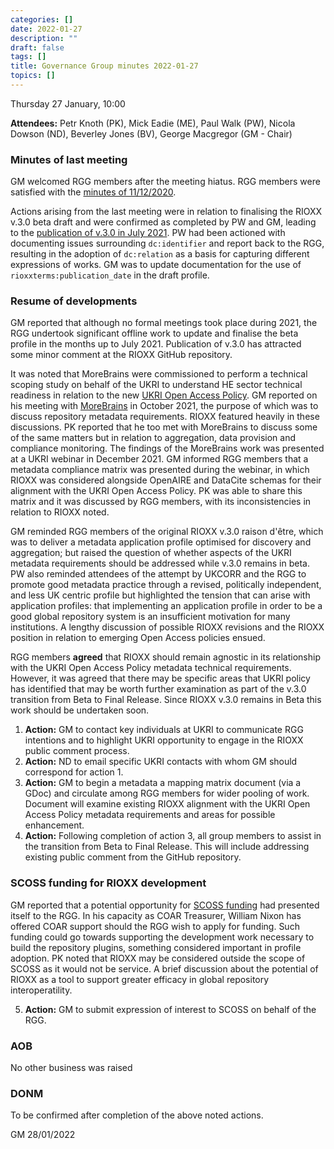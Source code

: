 ```yaml
---
categories: []
date: 2022-01-27
description: ""
draft: false
tags: []
title: Governance Group minutes 2022-01-27
topics: []
---
```


Thursday 27 January, 10:00

**Attendees:** Petr Knoth (PK), Mick Eadie (ME), Paul Walk (PW), Nicola Dowson (ND), Beverley Jones (BV), George Macgregor (GM - Chair)

### Minutes of last meeting

GM welcomed RGG members after the meeting hiatus. RGG members were satisfied with the [minutes of 11/12/2020](/governance/minutes/2020-12-11/).

Actions arising from the last meeting were in relation to finalising the RIOXX v.3.0 beta draft and were confirmed as completed by PW and GM, leading to the [publication of v.3.0 in July 2021](/post/2021/07-06-version-3-0-draft-for-public-comment/). PW had been actioned with documenting issues surrounding `dc:identifier` and report back to the RGG, resulting in the adoption of `dc:relation` as a basis for capturing different expressions of works.  GM was to update documentation for the use of `rioxxterms:publication_date` in the draft profile.

### Resume of developments

GM reported that although no formal meetings took place during 2021, the RGG undertook significant offline work to update and finalise the beta profile in the months up to July 2021. Publication of v.3.0 has attracted some minor comment at the RIOXX GitHub repository.

It was noted that MoreBrains were commissioned to perform a technical scoping study on behalf of the UKRI to understand HE sector technical readiness in relation to the new [UKRI Open Access Policy](https://www.ukri.org/publications/ukri-open-access-policy/). GM reported on his meeting with [MoreBrains](https://www.morebrainsconsulting.coop/) in October 2021, the purpose of which was to discuss repository metadata requirements. RIOXX featured heavily in these discussions.  PK reported that he too met with MoreBrains to discuss some of the same matters but in relation to aggregation, data provision and compliance monitoring. The findings of the MoreBrains work was presented at a UKRI webinar in December 2021. GM informed RGG members that a metadata compliance matrix was presented during the webinar, in which RIOXX was considered alongside OpenAIRE and DataCite schemas for their alignment with the UKRI Open Access Policy. PK was able to share this matrix and it was discussed by RGG members, with its inconsistencies in relation to RIOXX noted.

GM reminded RGG members of the original RIOXX v.3.0 raison d'être, which was to deliver a metadata application profile optimised for discovery and aggregation; but raised the question of whether aspects of the UKRI metadata requirements should be addressed while v.3.0 remains in beta. PW also reminded attendees of the attempt by UKCORR and the RGG to promote good metadata practice through a revised, politically independent, and less UK centric profile but highlighted the tension that can arise with application profiles: that implementing an application profile in order to be a good global repository system is an insufficient motivation for many institutions. A lengthy discussion of possible RIOXX revisions and the RIOXX position in relation to emerging Open Access policies ensued.

RGG members **agreed** that RIOXX should remain agnostic in its relationship with the UKRI Open Access Policy metadata technical requirements. However, it was agreed that there may be specific areas that UKRI policy has identified that may be worth further examination as part of the v.3.0 transition from Beta to Final Release. Since RIOXX v.3.0 remains in Beta this work should be undertaken soon.

1. **Action:** GM to contact key individuals at UKRI to communicate RGG intentions and to highlight UKRI opportunity to engage in the RIOXX public comment process.
2. **Action:** ND to email specific UKRI contacts with whom GM should correspond for action 1.
3. **Action:** GM to begin a metadata a mapping matrix document (via a GDoc) and circulate among RGG members for wider pooling of work. Document will examine existing RIOXX alignment with the UKRI Open Access Policy metadata requirements and areas for possible enhancement.
4. **Action:** Following completion of action 3, all group members to assist in the transition from Beta to Final Release. This will include addressing existing public comment from the GitHub repository.

### SCOSS funding for RIOXX development

GM reported that a potential opportunity for [SCOSS funding](https://scoss.org/how-it-works/scoss-expression-of-interest-2022/) had presented itself to the RGG. In his capacity as COAR Treasurer, William Nixon has offered COAR support should the RGG wish to apply for funding. Such funding could go towards supporting the development work necessary to build the repository plugins, something considered important in profile adoption. PK noted that RIOXX may be considered outside the scope of SCOSS as it would not be service. A brief discussion about the potential of RIOXX as a tool to support greater efficacy in global repository interoperatility.

5. **Action:** GM to submit expression of interest to SCOSS on behalf of the RGG.

### AOB

No other business was raised

### DONM

To be confirmed after completion of the above noted actions.

GM 28/01/2022



















